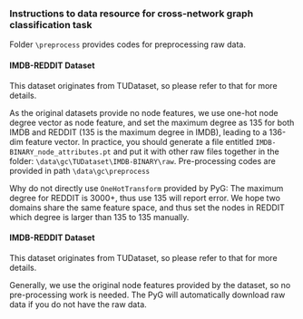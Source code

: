 ### Instructions to data resource for cross-network graph classification task

Folder `\preprocess` provides codes for preprocessing raw data. 
#### IMDB-REDDIT Dataset
This dataset originates from TUDataset, so please refer to that for more details.

As the original datasets provide no node features, we use one-hot node degree vector as node feature, and
set the maximum degree as 135 for both IMDB and REDDIT (135 is the maximum degree in IMDB), leading to a 136-dim
feature vector. In practice, you should generate a file entitled `IMDB-BINARY_node_attributes.pt` and put it with other raw files together in the folder: `\data\gc\TUDataset\IMDB-BINARY\raw`. Pre-processing codes are
provided in path `\data\gc\preprocess`

Why do not directly use `OneHotTransform` provided by PyG: The maximum degree for REDDIT is 3000+, thus use 135 will report error.
We hope two domains share the same feature space, and thus set the nodes in REDDIT which degree is larger than 135 to 135 manually.


#### IMDB-REDDIT Dataset
This dataset originates from TUDataset, so please refer to that for more details.

Generally, we use the original node features provided by the dataset, so no pre-processing work is needed. The PyG will
automatically download raw data if you do not have the raw data.